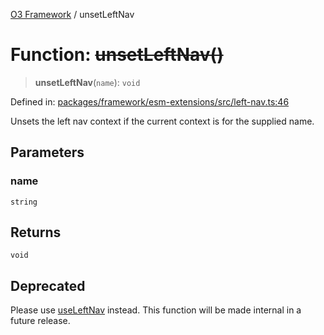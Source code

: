 [O3 Framework](../API.md) / unsetLeftNav

# Function: ~~unsetLeftNav()~~

> **unsetLeftNav**(`name`): `void`

Defined in: [packages/framework/esm-extensions/src/left-nav.ts:46](https://github.com/UjjawalPrabhat/openmrs-esm-core/blob/main/packages/framework/esm-extensions/src/left-nav.ts#L46)

Unsets the left nav context if the current context is for the supplied name.

## Parameters

### name

`string`

## Returns

`void`

## Deprecated

Please use [useLeftNav](useLeftNav.md) instead. This function will be made internal in a future release.
